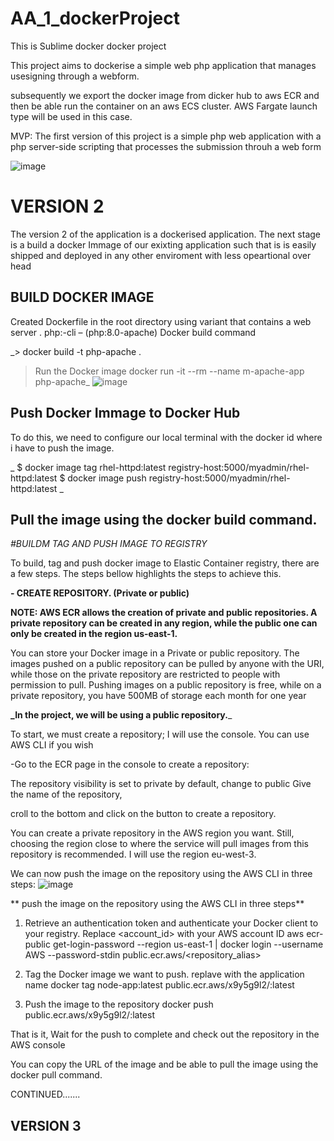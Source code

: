
# AA_1_dockerProject

This is Sublime docker docker project

This project aims to dockerise a simple web php application that manages usesigning through a webform. 

subsequently we export the docker image from dicker hub to aws ECR and then be able run the container on an aws ECS cluster. AWS Fargate launch type will be used in this case.

MVP: 
The first version of this project is a simple php  web application with a php server-side scripting that processes the submission throuh a web form

![image](https://user-images.githubusercontent.com/104580680/228970260-6b6041a2-bdf8-446c-969b-91a454adf739.png)


# **VERSION 2**

The version 2 of the application is a dockerised application. The next stage is a build a docker Immage of our exixting application such that is is easily shipped and deployed in any other enviroment with less opeartional over head

## BUILD DOCKER IMAGE
Created Dockerfile in the root directory using variant that contains a web server . php:<version>-cli – (php:8.0-apache)
Docker build command
  
_> docker build -t php-apache .
>Run the Docker image
> docker run -it --rm --name m-apache-app php-apache_
![image](https://user-images.githubusercontent.com/104580680/228970922-b636cf38-d7d6-41ba-abdd-94a1cd76433b.png)

  ## Push Docker Immage to Docker Hub
 To do this, we need to configure our local terminal with the docker id where i have to push the image.
  
 _ $ docker image tag rhel-httpd:latest registry-host:5000/myadmin/rhel-httpd:latest 
  $ docker image push registry-host:5000/myadmin/rhel-httpd:latest _
  
## Pull the image using the docker build command.

  
*#BUILDM TAG AND PUSH IMAGE TO REGISTRY*

To build, tag and push docker image to Elastic Container registry, there are a few steps. The steps bellow highlights the steps to achieve this.

  **- CREATE REPOSITORY. (Private or public)**
  
  **NOTE: AWS ECR allows the creation of private and public repositories. A private repository can be created in any region, while the public one can only be created in the region us-east-1.**
  
You can store your Docker image in a Private or public repository. The images pushed on a public repository can be pulled by anyone with the URI, while those on the private repository are restricted to people with permission to pull. Pushing images on a public repository is free, while on a private repository, you have 500MB of storage each month for one year
  
**_In the project, we will be using a public repository.**_
  
To start, we must create a repository; I will use the console. You can use AWS CLI if you wish

-Go to the ECR page in the console to create a repository:

The repository visibility is set to private by default, change to public
Give the name of the repository, 
  
croll to the bottom and click on the button to create a repository.

You can create a private repository in the AWS region you want. Still, choosing the region close to where the service will pull images from this repository is recommended. I will use the region eu-west-3.

We can now push the image on the repository using the AWS CLI in three steps:
![image](https://user-images.githubusercontent.com/104580680/229702906-1a3f4e12-c3bb-4613-9ae6-85e2b89c26ee.png)
  
** push the image on the repository using the AWS CLI in three steps**
  
  1. Retrieve an authentication token and authenticate your Docker client to your registry. Replace <account_id> with your AWS account ID
      aws ecr-public get-login-password --region us-east-1 | docker login --username AWS --password-stdin public.ecr.aws/<repository_alias>
  
 2. Tag the Docker image we want to push. replave <Appname> with the application name 
    docker tag node-app:latest public.ecr.aws/x9y5g9l2/<AppName>:latest
  
  3. Push the image to the repository
      docker push public.ecr.aws/x9y5g9l2/<AppNAme>:latest

 That is it, Wait for the push to complete and check out the repository in the AWS console

  You can copy the URL of the image and be able to pull the image using the docker pull command.
  
  CONTINUED.......  
  

## VERSION 3

  
